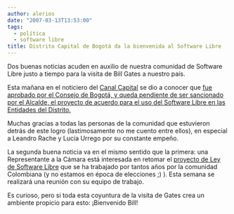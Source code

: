 ```yaml
---
author: alerios
date: "2007-03-13T13:53:00"
tags:
  - política
  - software libre
title: Distrito Capital de Bogotá da la bienvenida al Software Libre
---
```


Dos buenas noticias acuden en auxilio de nuestra comunidad de Software Libre
justo a tiempo para la visita de Bill Gates a nuestro país.

Esta mañana en el noticiero del [Canal
Capital](http://www.canalcapital.gov.co/) se dio a conocer que [fue aprobado
por el Consejo de Bogotá, y queda pendiente de ser sancionado por el Alcalde,
el proyecto de acuerdo para el uso del Software Libre en las Entidades del
Distrito.](http://concejodebogota.gov.co/prontus_cbogota/site/artic/20070312/pags/20070312174733.html)

Muchas gracias a todas las personas de la comunidad que estuvieron detrás de
este logro (lastimosamente no me cuento entre ellos), en especial a Leandro
Rache y Lucía Urrego por su constante empeño.

La segunda buena noticia va en el mismo sentido que la primera: una
Representante a la Cámara está interesada en retomar el [proyecto de Ley de
Software Libre](http://el-directorio.org/Proyecto_de_Ley) que se ha trabajado
por tantos años por la comunidad Colombiana (y no estamos en época de
elecciones ;) ). Esta semana se realizará una reunión con su equipo de
trabajo.

Es curioso, pero si toda esta coyuntura de la visita de Gates crea un ambiente
propicio para esto: ¡Bienvenido Bill!
